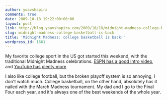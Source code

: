 ```yaml
---
author: yoavshapira
comments: true
date: 2009-10-18 19:22:00+00:00
layout: post
link: http://blog.yoavshapira.com/2009/10/18/midnight-madness-college-basketball-is-back/
slug: midnight-madness-college-basketball-is-back
title: 'Midnight Madness: college basketball is back!'
wordpress_id: 1661
---
```


My favorite college sport in the US got started this weekend, with the traditional Midnight Madness celebrations.  [ESPN has a good intro video](http://espn.go.com/video/clip?id=4568052), and [YouTube has plenty more](http://www.youtube.com/results?search_query=midnight+madness&search_type=&aq=f).

  


I also like college football, but the broken playoff system is so annoying, I don't watch much.  College basketball, on the other hand, absolutely has it nailed with the March Madness tournament.  My dad and I go to the Final Four each year, and it's always one of the best weekends of the whole year.

  


  


  


